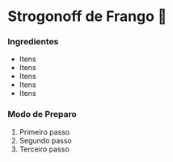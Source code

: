 # Strogonoff de Frango :chicken:

### Ingredientes

- Itens
- Itens
- Itens
- Itens
- Itens

### Modo de Preparo

1. Primeiro passo
2. Segundo passo 
3. Terceiro passo

